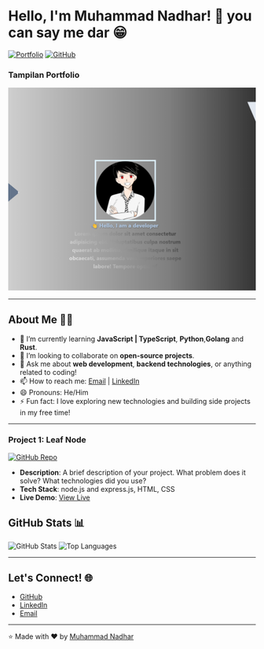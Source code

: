 # Hello, I'm Muhammad Nadhar! 👋 you can say me **dar** 😁

[![Portfolio](https://img.shields.io/badge/Portfolio-%23000000.svg?style=for-the-badge&logo=vercel&logoColor=white)](https://fotofolio-six.vercel.app/)
[![GitHub](https://img.shields.io/badge/GitHub-%23121011.svg?style=for-the-badge&logo=github&logoColor=white)](https://github.com/bgdar)

### Tampilan Portfolio

![Portfolio Screenshot](./public/img/demo-fortofolio.png)

---

## About Me 🧑‍💻

- 🌱 I’m currently learning **JavaScript | TypeScript**, **Python**,**Golang** and **Rust**.
- 👯 I’m looking to collaborate on **open-source projects**.
- 💬 Ask me about **web development**, **backend technologies**, or anything related to coding!
- 📫 How to reach me: [Email](mailto:akunzero975@gmail.com) | [LinkedIn](https://www.linkedin.com/in/kosong)
- 😄 Pronouns: He/Him
- ⚡ Fun fact: I love exploring new technologies and building side projects in my free time!

---

### Project 1: Leaf Node

[![GitHub Repo](https://img.shields.io/badge/GitHub-Repo-%23121011.svg?style=for-the-badge&logo=github&logoColor=white)](https://github.com/bgdar/leaf-node)

- **Description**: A brief description of your project. What problem does it solve? What technologies did you use?
- **Tech Stack**: node.js and express.js, HTML, CSS
- **Live Demo**: [View Live](https://your-project-demo-link.com)

## GitHub Stats 📊

![GitHub Stats](https://github-readme-stats.vercel.app/api?username=bgdar&show_icons=true&theme=radical)
![Top Languages](https://github-readme-stats.vercel.app/api/top-langs/?username=bgdar&layout=compact&theme=radical)

---

## Let's Connect! 🌐

- [GitHub](https://github.com/bgdar)
- [LinkedIn](https://www.linkedin.com/in/kosong)
- [Email](mailto:akunZero975@gmail.com)

---

⭐️ Made with ❤️ by [Muhammad Nadhar](https://github.com/bgdar)
